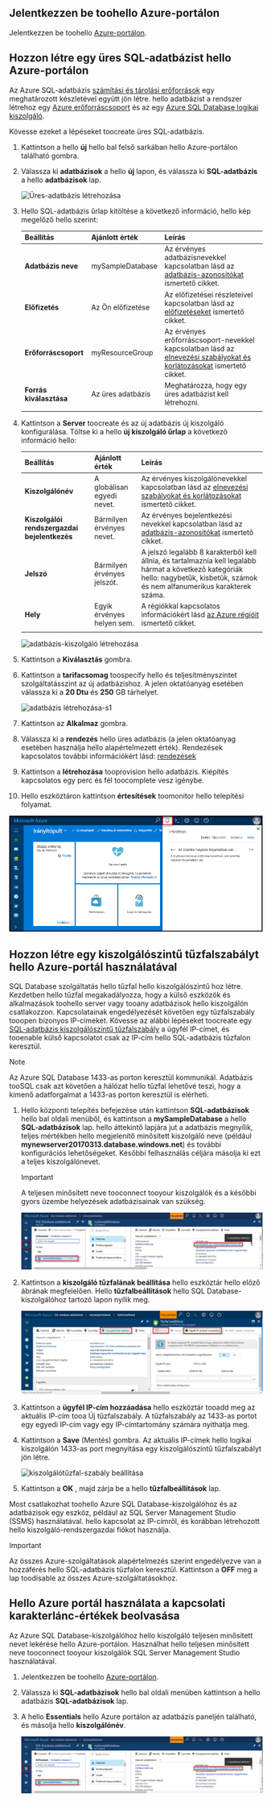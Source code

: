 ## <a name="log-in-toohello-azure-portal"></a>Jelentkezzen be toohello Azure-portálon

Jelentkezzen be toohello [Azure-portálon](https://portal.azure.com/).

## <a name="create-a-blank-sql-database-using-hello-azure-portal"></a>Hozzon létre egy üres SQL-adatbázist hello Azure-portálon

Az Azure SQL-adatbázis [számítási és tárolási erőforrások](../articles/sql-database/sql-database-service-tiers.md) egy meghatározott készletével együtt jön létre. hello adatbázist a rendszer létrehoz egy [Azure erőforráscsoport](../articles/azure-resource-manager/resource-group-overview.md) és az egy [Azure SQL Database logikai kiszolgáló](../articles/sql-database/sql-database-features.md). 

Kövesse ezeket a lépéseket toocreate üres SQL-adatbázis. 

1. Kattintson a hello **új** hello bal felső sarkában hello Azure-portálon található gombra.

2. Válassza ki **adatbázisok** a hello **új** lapon, és válassza ki **SQL-adatbázis** a hello **adatbázisok** lap. 

   ![Üres-adatbázis létrehozása](../articles/sql-database/media/sql-database-design-first-database/create-empty-database.png)

3. Hello SQL-adatbázis űrlap kitöltése a következő információ, hello kép megelőző hello szerint:   

   | Beállítás | Ajánlott érték | Leírás |
   | --------| --------------- | ----------- | 
   | **Adatbázis neve** | mySampleDatabase | Az érvényes adatbázisnevekkel kapcsolatban lásd az [adatbázis-azonosítókat](https://docs.microsoft.com/sql/relational-databases/databases/database-identifiers) ismertető cikket. | 
   | **Előfizetés** | Az Ön előfizetése  | Az előfizetései részleteivel kapcsolatban lásd az [előfizetéseket](https://account.windowsazure.com/Subscriptions) ismertető cikket. |
   | **Erőforráscsoport** | myResourceGroup | Az érvényes erőforráscsoport-nevekkel kapcsolatban lásd az [elnevezési szabályokat és korlátozásokat](https://docs.microsoft.com/azure/architecture/best-practices/naming-conventions) ismertető cikket. |
   | **Forrás kiválasztása** | Az üres adatbázis | Meghatározza, hogy egy üres adatbázist kell létrehozni. |
   ||||

4. Kattintson a **Server** toocreate és az új adatbázis új kiszolgáló konfigurálása. Töltse ki a hello **új kiszolgáló űrlap** a következő információ hello: 

   | Beállítás | Ajánlott érték | Leírás |
   | --------| --------------- | ----------- | 
   | **Kiszolgálónév** | A globálisan egyedi nevet. | Az érvényes kiszolgálónevekkel kapcsolatban lásd az [elnevezési szabályokat és korlátozásokat](https://docs.microsoft.com/azure/architecture/best-practices/naming-conventions) ismertető cikket. | 
   | **Kiszolgálói rendszergazdai bejelentkezés** | Bármilyen érvényes nevet. | Az érvényes bejelentkezési nevekkel kapcsolatban lásd az [adatbázis-azonosítókat](https://docs.microsoft.com/sql/relational-databases/databases/database-identifiers) ismertető cikket.|
   | **Jelszó** | Bármilyen érvényes jelszót. | A jelszó legalább 8 karakterből kell állnia, és tartalmaznia kell legalább hármat a következő kategóriák hello: nagybetűk, kisbetűk, számok és nem alfanumerikus karakterek száma. |
   | **Hely** | Egyik érvényes helyen sem. | A régiókkal kapcsolatos információkért lásd [az Azure régióit](https://azure.microsoft.com/regions/) ismertető cikket. |
   ||||

   ![adatbázis-kiszolgáló létrehozása](../articles/sql-database/media/sql-database-design-first-database/create-database-server.png)

5. Kattintson a **Kiválasztás** gombra.

6. Kattintson a **tarifacsomag** toospecify hello és teljesítményszintet szolgáltatásszint az új adatbázishoz. A jelen oktatóanyag esetében válassza ki a **20 Dtu** és **250** GB tárhelyet.

   ![adatbázis létrehozása-s1](../articles/sql-database/media/sql-database-design-first-database/create-empty-database-pricing-tier.png)

7. Kattintson az **Alkalmaz** gombra.  

8. Válassza ki a **rendezés** hello üres adatbázis (a jelen oktatóanyag esetében használja hello alapértelmezett érték). Rendezések kapcsolatos további információkért lásd: [rendezések](https://docs.microsoft.com/sql/t-sql/statements/collations)

9. Kattintson a **létrehozása** tooprovision hello adatbázis. Kiépítés kapcsolatos egy perc és fél toocomplete vesz igénybe. 

10. Hello eszköztáron kattintson **értesítések** toomonitor hello telepítési folyamat.

   ![értesítés](../articles/sql-database/media/sql-database-get-started-portal/notification.png)

## <a name="create-a-server-level-firewall-rule-using-hello-azure-portal"></a>Hozzon létre egy kiszolgálószintű tűzfalszabályt hello Azure-portál használatával

SQL Database szolgáltatás hello tűzfal hello kiszolgálószintű hoz létre. Kezdetben hello tűzfal megakadályozza, hogy a külső eszközök és alkalmazások toohello server vagy tooany adatbázisok hello kiszolgálón csatlakozzon. Kapcsolatainak engedélyezését követően egy tűzfalszabály tooopen bizonyos IP-címeket. Kövesse az alábbi lépéseket toocreate egy [SQL-adatbázis kiszolgálószintű tűzfalszabály](../articles/sql-database/sql-database-firewall-configure.md) a ügyfél IP-címet, és tooenable külső kapcsolatot csak az IP-cím hello SQL-adatbázis tűzfalon keresztül. 


> [!NOTE]
> Az Azure SQL Database 1433-as porton keresztül kommunikál. Adatbázis tooSQL csak azt követően a hálózat hello tűzfal lehetővé teszi, hogy a kimenő adatforgalmat a 1433-as porton keresztül is elérheti.


1. Hello központi telepítés befejezése után kattintson **SQL-adatbázisok** hello bal oldali menüből, és kattintson a **mySampleDatabase** a hello **SQL-adatbázisok** lap. hello áttekintő lapjára jut a adatbázis megnyílik, teljes mértékben hello megjelenítő minősített kiszolgáló neve (például **mynewserver20170313.database.windows.net**) és további konfigurációs lehetőségeket. Későbbi felhasználás céljára másolja ki ezt a teljes kiszolgálónevet.

   > [!IMPORTANT]
   > A teljesen minősített neve tooconnect tooyour kiszolgálók és a későbbi gyors üzembe helyezések adatbázisainak van szükség.
   > 

   ![kiszolgáló neve](../articles/sql-database/media/sql-database-get-started-portal/server-name.png) 

2. Kattintson a **kiszolgáló tűzfalának beállítása** hello eszköztár hello előző ábrának megfelelően. Hello **tűzfalbeállítások** hello SQL Database-kiszolgálóhoz tartozó lapon nyílik meg. 

   ![kiszolgálói tűzfalszabály](../articles/sql-database/media/sql-database-get-started-portal/server-firewall-rule.png) 


3. Kattintson a **ügyfél IP-cím hozzáadása** hello eszköztár tooadd meg az aktuális IP-cím tooa Új tűzfalszabály. A tűzfalszabály az 1433-as portot egy egyedi IP-cím vagy egy IP-címtartomány számára nyithatja meg.

4. Kattintson a **Save** (Mentés) gombra. Az aktuális IP-címek hello logikai kiszolgálón 1433-as port megnyitása egy kiszolgálószintű tűzfalszabályt jön létre.

   ![kiszolgálótűzfal-szabály beállítása](../articles/sql-database/media/sql-database-get-started-portal/server-firewall-rule-set.png) 

4. Kattintson a **OK** , majd zárja be a hello **tűzfalbeállítások** lap.

Most csatlakozhat toohello Azure SQL Database-kiszolgálóhoz és az adatbázisok egy eszköz, például az SQL Server Management Studio (SSMS) használatával. hello kapcsolat az IP-címről, és korábban létrehozott hello kiszolgáló-rendszergazdai fiókot használja.


> [!IMPORTANT]
> Az összes Azure-szolgáltatások alapértelmezés szerint engedélyezve van a hozzáférés hello SQL-adatbázis tűzfalon keresztül. Kattintson a **OFF** meg a lap toodisable az összes Azure-szolgáltatásokhoz.


## <a name="get-connection-string-values-using-hello-azure-portal"></a>Hello Azure portál használata a kapcsolati karakterlánc-értékek beolvasása

Az Azure SQL Database-kiszolgálóhoz hello kiszolgáló teljesen minősített nevet lekérése hello Azure-portálon. Használhat hello teljesen minősített neve tooconnect tooyour kiszolgálók SQL Server Management Studio használatával.

1. Jelentkezzen be toohello [Azure-portálon](https://portal.azure.com/).

2. Válassza ki **SQL-adatbázisok** hello bal oldali menüben kattintson a hello adatbázis **SQL-adatbázisok** lap. 

3. A hello **Essentials** hello Azure portálon az adatbázis paneljén található, és másolja hello **kiszolgálónév**.

   ![kapcsolatadatok](../articles/sql-database/media/sql-database-get-started-portal/server-name.png) 
